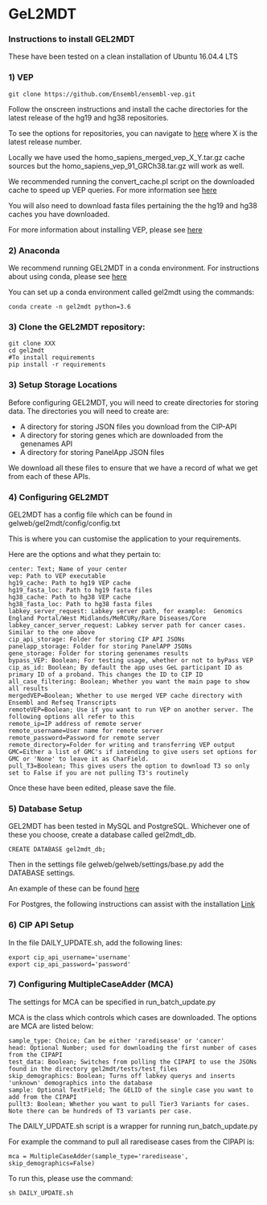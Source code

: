 # GeL2MDT #

### Instructions to install GEL2MDT

These have been tested on a clean installation of Ubuntu 16.04.4 LTS

### 1) VEP


    git clone https://github.com/Ensembl/ensembl-vep.git

Follow the onscreen instructions and install the cache directories for the latest release of the hg19 and hg38 repositories. 

To see the options for repositories, you can navigate to [here](ftp://ftp.ensembl.org/pub/release-X/variation/VEP/) where X is the latest release number.

Locally we have used the homo_sapiens_merged_vep_X_Y.tar.gz cache sources but the homo_sapiens_vep_91_GRCh38.tar.gz will work as well. 

We recommended running the convert_cache.pl script on the downloaded cache to speed up VEP queries. For more information see [here](http://www.ensembl.org/info/docs/tools/vep/script/vep_cache.html#cache)

You will also need to download fasta files pertaining the the hg19 and hg38 caches you have downloaded. 

For more information about installing VEP, please see [here](http://www.ensembl.org/info/docs/tools/vep/script/vep_download.html)

### 2) Anaconda

We recommend running GEL2MDT in a conda environment. For instructions about using conda, please see [here](https://docs.anaconda.com/anaconda/install/)

You can set up a conda environment called gel2mdt using the commands: 
    
    conda create -n gel2mdt python=3.6
    
### 3) Clone the GEL2MDT repository:
    
    
    git clone XXX
    cd gel2mdt
    #To install requirements
    pip install -r requirements
        
### 3) Setup Storage Locations

Before configuring GEL2MDT, you will need to create directories for storing data. The directories you will need to create are:

- A directory for storing JSON files you download from the CIP-API
- A directory for storing genes which are downloaded from the genenames API
- A directory for storing PanelApp JSON files

We download all these files to ensure that we have a record of what we get from each of these APIs. 

### 4) Configuring GEL2MDT

GEL2MDT has a config file which can be found in gelweb/gel2mdt/config/config.txt

This is where you can customise the application to your requirements. 

Here are the options and what they pertain to:

    center: Text; Name of your center
    vep: Path to VEP executable
    hg19_cache: Path to hg19 VEP cache
    hg19_fasta_loc: Path to hg19 fasta files
    hg38_cache: Path to hg38 VEP cache
    hg38_fasta_loc: Path to hg38 fasta files
    labkey_server_request: Labkey server path, for example:  Genomics England Portal/West Midlands/MeRCURy/Rare Diseases/Core
    labkey_cancer_server_request: Labkey server path for cancer cases. Similar to the one above
    cip_api_storage: Folder for storing CIP API JSONs
    panelapp_storage: Folder for storing PanelAPP JSONs
    gene_storage: Folder for storing genenames results
    bypass_VEP: Boolean; For testing usage, whether or not to byPass VEP
    cip_as_id: Boolean; By default the app uses GeL participant ID as primary ID of a proband. This changes the ID to CIP ID
    all_case_filtering: Boolean; Whether you want the main page to show all results
    mergedVEP=Boolean; Whether to use merged VEP cache directory with Ensembl and Refseq Transcripts
    remoteVEP=Boolean; Use if you want to run VEP on another server. The following options all refer to this
    remote_ip=IP address of remote server
    remote_username=User name for remote server
    remote_password=Password for remote server
    remote_directory=Folder for writing and transferring VEP output
    GMC=Either a list of GMC's if intending to give users set options for GMC or 'None' to leave it as CharField. 
    pull_T3=Boolean; This gives users the option to download T3 so only set to False if you are not pulling T3's routinely

Once these have been edited, please save the file. 

### 5) Database Setup

GEL2MDT has been tested in MySQL and PostgreSQL. Whichever one of these you choose, create a database called gel2mdt_db.

    CREATE DATABASE gel2mdt_db;
    
Then in the settings file gelweb/gelweb/settings/base.py add the DATABASE settings. 

An example of these can be found [here](https://docs.djangoproject.com/en/2.0/ref/settings/#databases)

For Postgres, the following instructions can assist with the installation [Link](https://www.digitalocean.com/community/tutorials/how-to-use-postgresql-with-your-django-application-on-ubuntu-14-04)

### 6) CIP API Setup

In the file DAILY_UPDATE.sh, add the following lines:

    export cip_api_username='username'
    export cip_api_password='password'
    
### 7) Configuring MultipleCaseAdder (MCA)

The settings for MCA can be specified in run_batch_update.py

MCA is the class which controls which cases are downloaded. The options are MCA are listed below:

    sample_type: Choice; Can be either 'raredisease' or 'cancer'
    head: Optional Number; used for downloading the first number of cases from the CIPAPI 
    test_data: Boolean; Switches from polling the CIPAPI to use the JSONs found in the directory gel2mdt/tests/test_files
    skip_demographics: Boolean; Turns off labkey querys and inserts 'unknown' demographics into the database
    sample: Optional TextField; The GELID of the single case you want to add from the CIPAPI
    pullt3: Boolean; Whether you want to pull Tier3 Variants for cases. Note there can be hundreds of T3 variants per case. 
    
    
The DAILY_UPDATE.sh script is a wrapper for running run_batch_update.py

For example the command to pull all raredisease cases from the CIPAPI is: 
    
    mca = MultipleCaseAdder(sample_type='raredisease', skip_demographics=False)

To run this, please use the command:

    sh DAILY_UPDATE.sh

